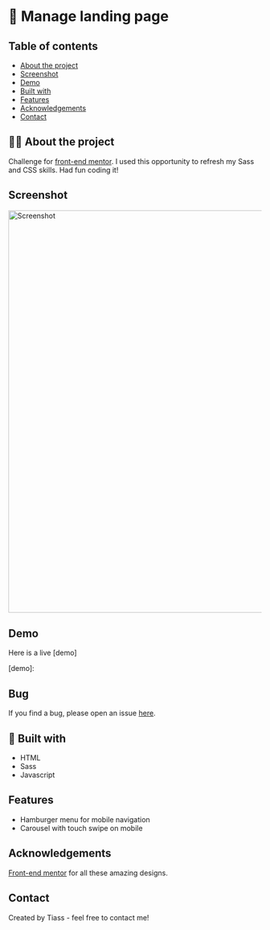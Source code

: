 # 🚀 Manage landing page

## Table of contents

- [About the project](#-about-the-project)
- [Screenshot](#screenshot)
- [Demo](#demo)
- [Built with](#-built-with)
- [Features](#features)
- [Acknowledgements](#acknowledgements)
- [Contact](#contact)

## 👨‍💻 About the project

Challenge for [front-end mentor]. I used this opportunity to refresh my Sass and CSS skills.
Had fun coding it!

[front-end mentor]: https://www.frontendmentor.io/

## Screenshot

<img width="800" alt="Screenshot" src="https://user-images.githubusercontent.com/74107413/132092076-e8b24b28-79f7-45db-8a91-02429dc2bdcd.png">

## Demo

Here is a live [demo]

[demo]:

## Bug

If you find a bug, please open an issue [here].

[here]: https://github.com/Tiasstiass/manage-landing-page/issues/new

## 🚀 Built with

- HTML
- Sass
- Javascript

## Features

- Hamburger menu for mobile navigation
- Carousel with touch swipe on mobile

## Acknowledgements

[Front-end mentor] for all these amazing designs.

[front-end mentor]: https://www.frontendmentor.io/

## Contact

Created by Tiass - feel free to contact me!
